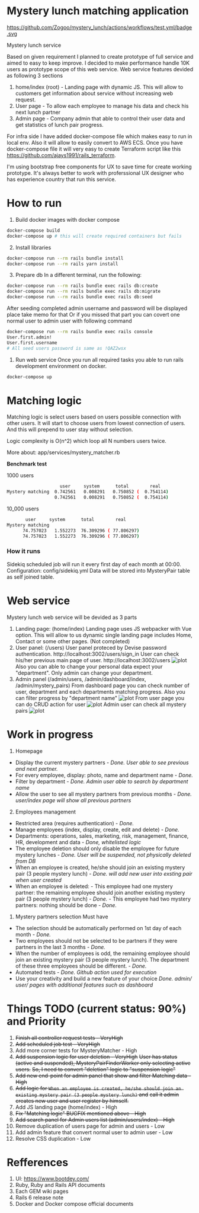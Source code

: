 # Mystery lunch matching application

https://github.com/Zogoo/mystery_lunch/actions/workflows/test.yml/badge.svg

Mystery lunch service 

Based on given requirement I planned to create prototype of full service and aimed to easy to keep improve.
I decided to make performance handle 10K users as prototype scope of this web service.
Web service features devided as following 3 sections

1. home/index (root) - Landing page with dynamic JS. This will allow to customers get information about service without increasing web request.
2. User page - To allow each employee to manage his data and check his next lunch partner
3. Admin page - Company admin that able to control their user data and get statistics of lunch pair progress.

For infra side I have added docker-compose file which makes easy to run in local env. Also it will allow to easily convert to AWS ECS.
Once you have docker-compose file it will very easy to create Terraform script like this https://github.com/ajays1991/rails_terraform.

I'm using bootstrap free components for UX to save time for create working prototype. It's always better to work with proferssional UX designer
who has experience country that run this service.

# How to run

1. Build docker images with docker compose
```bash
docker-compose build
docker-compose up # this will create required containers but fails
```

2. Install libraries
```bash
docker-compose run --rm rails bundle install
docker-compose run --rm rails yarn install
```

3. Prepare db
In a different terminal, run the following:

```bash
docker-compose run --rm rails bundle exec rails db:create
docker-compose run --rm rails bundle exec rails db:migrate
docker-compose run --rm rails bundle exec rails db:seed
```

After seeding completed admin username and password will be displayed place take memo for that
Or if you missed that part you can covert one normal user to admin user with following command
```bash
docker-compose run --rm rails bundle exec rails console
User.first.admin!
User.first.username
# All seed users password is same as !QAZ2wsx
```

1. Run web service
Once you run all required tasks you able to run rails development environment on docker.
```bash
docker-compose up
```

# Matching logic

Matching logic is select users based on users possible connection with other users.
It will start to choose users from lowest connection of users. And this will prepend to user
stay without selection.

Logic complexity is O(n^2) which loop all N numbers users twice. 

More about: app/services/mystery_matcher.rb

**Benchmark test**


1000 users

```bash
                    user     system      total        real
Mystery matching  0.742561   0.008291   0.750852 (  0.754114)
                  0.742561   0.008291   0.750852 (  0.754114)
```

10_000 users

```bash
       user     system      total        real
Mystery matching
      74.757023   1.552273  76.309296 ( 77.806297)
      74.757023   1.552273  76.309296 ( 77.806297)
```

### How it runs

Sidekiq scheduled job will run it every first day of each month at 00:00.
Configuration: config/sidekiq.yml
Data will be stored into MysteryPair table as self joined table.

# Web service

Mystery lunch web service will be devided as 3 parts

1. Landing page: (home/index)
   Landing page uses JS webpacker with Vue option. This will allow to us dynamic single landing page includes
   Home, Contact or some other pages. (Not completed)
2. User panel: (/users) 
   User panel proteced by Devise password authentication. http://localhost:3002/users/sign_in
   User can check his/her previous main page of user. http://localhost:3002/users
   ![plot](./docs/users_index.png)
   Also you can able to change your personal data expect your "department". Only admin can change your department.
3. Admin panel (/admin/users, /admin/dashboard/index, /admin/mystery_pairs)
   From dashboard page you can check number of user, department and each departments matching progress.
   Also you can filter progress by "department name"
   ![plot](./docs/admin_index.png)
   From user page you can do CRUD action for user
   ![plot](./docs/admin_users.png)
   Admin user can check all mystery pairs
   ![plot](./docs/admin_pair_list.png)

# Work in progress

1. Homepage
- Display the current mystery partners  - _Done. User able to see previous and next partner._
- For every employee, display: photo, name and department name - _Done._
- Filter by department - _Done. Admin user able to search by department name_
- Allow the user to see all mystery partners from previous months - _Done. user/index page will show all previous partners_
2. Employees management
- Restricted area (requires authentication) - _Done._
- Manage employees (index, display, create, edit and delete) - _Done._
- Departments: operations, sales, marketing, risk, management, finance, HR, development and data - _Done, whitelisted logic_
- The employee deletion should only disable the employee for future mystery lunches - _Done. User will be suspended, not physically deleted from DB_
- When an employee is created, he/she should join an existing mystery pair (3 people mystery lunch) - _Done. will add new user into exsting pair when user created_
- When an employee is deleted:
      - This employee had one mystery partner: the remaining employee should join another existing mystery pair (3 people mystery lunch) - _Done._
      - This employee had two mystery partners: nothing should be done - _Done._
1. Mystery partners selection
Must have
- The selection should be automatically performed on 1st day of each month  - _Done._
- Two employees should not be selected to be partners if they were partners in the last 3 months  - _Done._
- When the number of employees is odd, the remaining employee should join an existing mystery pair (3 people mystery lunch). The department of these three employees should be different. - _Done._
- Automated tests - _Done. Github action used for execution_
- Use your creativity and build a new feature of your choice _Done. admin/ user/ pages with additional features such as dashboard_

# Things TODO (current status: 90%) and Priority
1. ~~Finish all controller request tests - VeryHigh~~
2. ~~Add scheduled job test - VeryHigh~~
3. Add more corner tests for MysteryMatcher - High
4. ~~Add suspension logic for user deletion - VeryHigh~~
   ~~User has status (active and suspended), MysteryPairFinderWorker only selecting active users.~~
   ~~So, I need to convert "deletion" logic to "suspension logic"~~
5. ~~Add new end-point for admin panel that show and filter Matching data - High~~
6. ~~Add logic for `When an employee is created, he/she should join an existing mystery pair (3 people mystery lunch)` and~~
   ~~call it admin creates new user and user register by himself.~~
7. Add JS landing page (home/index) - High
8. ~~Fix "Matching logic" BUGFIX mentioned above - High~~
9.  ~~Add search panel for Admin users list (admin/users/index) - High~~
10. Remove duplication of users page for admin and users - Low
11. Add admin feature that convert normal user to admin user - Low
12. Resolve CSS duplication - Low

# Refferences

1. UI: https://www.bootdey.com/
2. Ruby, Ruby and Rails API documents
3. Each GEM wiki pages
4. Rails 6 release note
5. Docker and Docker compose official documents
